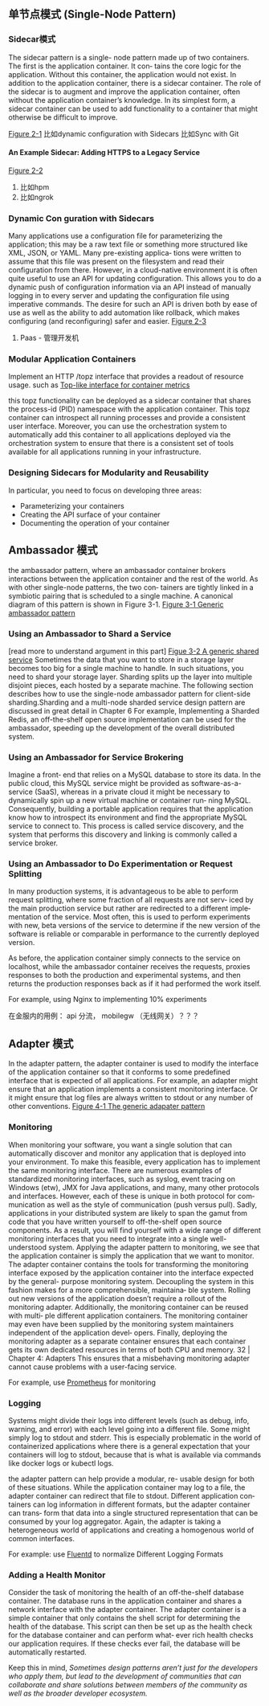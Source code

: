 ## 单节点模式 (Single-Node Pattern)
### Sidecar模式
The sidecar pattern is a single- node pattern made up of two containers. The first is the application container. It con‐ tains the core logic for the application. Without this container, the application would not exist. In addition to the application container, there is a sidecar container. The role of the sidecar is to augment and improve the application container, often without the application container’s knowledge. In its simplest form, a sidecar container can be used to add functionality to a container that might otherwise be difficult to improve.

[Figure 2-1](https://i.imgur.com/3RIql0S.png)
比如dynamic configuration with Sidecars
比如Sync with Git

#### An Example Sidecar: Adding HTTPS to a Legacy Service
[Figure 2-2]()
1. 比如hpm
2. 比如ngrok
### Dynamic Con guration with Sidecars
Many applications use a configuration file for parameterizing the application; this may be a raw text file or something more structured like XML, JSON, or YAML. Many pre-existing applica‐ tions were written to assume that this file was present on the filesystem and read their configuration from there. However, in a cloud-native environment it is often quite useful to use an API for updating configuration. This allows you to do a dynamic push of configuration information via an API instead of manually logging in to every server and updating the configuration file using imperative commands. The desire for such an API is driven both by ease of use as well as the ability to add automation like rollback, which makes configuring (and reconfiguring) safer and easier.
[Figure 2-3]()

1. Paas - 管理开发机

### Modular Application Containers
Implement an HTTP /topz interface that provides a readout of resource usage. such as [Top-like interface for container metrics](https://github.com/bcicen/ctop)

this topz functionality can be deployed as a sidecar container that shares the process-id (PID) namespace with the application container. This topz container can introspect all running processes and provide a consistent user interface. Moreover, you can use the orchestration system to automatically add this container to all applications deployed via the orchestration system to ensure that there is a consistent set of tools available for all applications running in your infrastructure.
### Designing Sidecars for Modularity and Reusability

In particular, you need to focus on developing three areas:
* Parameterizing your containers
* Creating the API surface of your container
* Documenting the operation of your container





## Ambassador 模式
the ambassador pattern, where an ambassador container brokers interactions between the application container and the rest of the world. As with other single-node patterns, the two con‐ tainers are tightly linked in a symbiotic pairing that is scheduled to a single machine. A canonical diagram of this pattern is shown in Figure 3-1.
[Figure 3-1 Generic ambassador pattern]()



### Using an Ambassador to Shard a Service
[read more to understand argument in this part]
[Figue 3-2 A generic shared service]()
Sometimes the data that you want to store in a storage layer becomes too big for a single machine to handle. In such situations, you need to shard your storage layer. Sharding splits up the layer into multiple disjoint pieces, each hosted by a separate machine. 
The following section describes how to use the single-node ambassador pattern for client-side sharding.Sharding and a multi-node sharded service design pattern are discussed in great detail in Chapter 6
For example, Implementing a Sharded Redis, an off-the-shelf open source implementation can be used for the ambassador, speeding up the development of the overall distributed system.


### Using an Ambassador for Service Brokering
Imagine a front‐ end that relies on a MySQL database to store its data. In the public cloud, this MySQL service might be provided as software-as-a-service (SaaS), whereas in a private cloud it might be necessary to dynamically spin up a new virtual machine or container run‐ ning MySQL.
Consequently, building a portable application requires that the application know how to introspect its environment and find the appropriate MySQL service to connect to. This process is called service discovery, and the system that performs this discovery and linking is commonly called a service broker.

### Using an Ambassador to Do Experimentation or Request Splitting
In many production systems, it is advantageous to be able to perform request splitting, where some fraction of all requests are not serv‐ iced by the main production service but rather are redirected to a different imple‐ mentation of the service. Most often, this is used to perform experiments with new, beta versions of the service to determine if the new version of the software is reliable or comparable in performance to the currently deployed version.

As before, the application container simply connects to the service on localhost, while the ambassador container receives the requests, proxies responses to both the production and experimental systems, and then returns the production responses back as if it had performed the work itself.

For example, using Nginx to implementing 10% experiments

在金服内的用例： api 分流， mobilegw （无线网关）？？？


## Adapter 模式
In the adapter pattern, the adapter container is used to modify the interface of the application container so that it conforms to some predefined interface that is expected of all applications. For example, an adapter might ensure that an application implements a consistent monitoring interface. Or it might ensure that log files are always written to stdout or any number of other conventions.
[Figure 4-1 The generic adapater pattern]()

### Monitoring 
When monitoring your software, you want a single solution that can automatically discover and monitor any application that is deployed into your environment. To make this feasible, every application has to implement the same monitoring interface. There are numerous examples of standardized monitoring interfaces, such as syslog, event tracing on Windows (etw), JMX for Java applications, and many, many other protocols and interfaces. However, each of these is unique in both protocol for com‐ munication as well as the style of communication (push versus pull).
Sadly, applications in your distributed system are likely to span the gamut from code that you have written yourself to off-the-shelf open source components. As a result, you will find yourself with a wide range of different monitoring interfaces that you need to integrate into a single well-understood system.
Applying the adapter pattern to monitoring, we see that the application container is simply the application that we want to monitor. The adapter container contains the tools for transforming the monitoring interface exposed by the application container into the interface expected by the general- purpose monitoring system.
Decoupling the system in this fashion makes for a more comprehensible, maintaina‐ ble system. Rolling out new versions of the application doesn’t require a rollout of the monitoring adapter. Additionally, the monitoring container can be reused with multi‐ ple different application containers. The monitoring container may even have been supplied by the monitoring system maintainers independent of the application devel‐ opers. Finally, deploying the monitoring adapter as a separate container ensures that each container gets its own dedicated resources in terms of both CPU and memory.
 32 | Chapter 4: Adapters
This ensures that a misbehaving monitoring adapter cannot cause problems with a user-facing service.

For example, use [Prometheus](https://prometheus.io) for monitoring

### Logging
Systems might divide their logs into different levels (such as debug, info, warning, and error) with each level going into a different file. Some might simply log to stdout and stderr. This is especially problematic in the world of containerized applications where there is a general expectation that your containers will log to stdout, because that is what is available via commands like docker logs or kubectl logs.

the adapter pattern can help provide a modular, re- usable design for both of these situations. While the application container may log to a file, the adapter container can redirect that file to stdout. Different application con‐ tainers can log information in different formats, but the adapter container can trans‐ form that data into a single structured representation that can be consumed by your log aggregator. Again, the adapter is taking a heterogeneous world of applications and creating a homogenous world of common interfaces.

For example: use [Fluentd](https://fluentd.org) to normalize Different Logging Formats  

### Adding a Health Monitor
Consider the task of monitoring the health of an off-the-shelf database container.
The database runs in the application container and shares a network interface with the adapter container. The adapter container is a simple container that only contains the shell script for determining the health of the database. This script can then be set up as the health check for the database container and can perform what‐ ever rich health checks our application requires. If these checks ever fail, the database will be automatically restarted.

Keep this in mind, *Sometimes design patterns aren’t just for the developers who apply them, but lead to the development of communities that can collaborate and share solutions between members of the community as well as the broader developer ecosystem.*